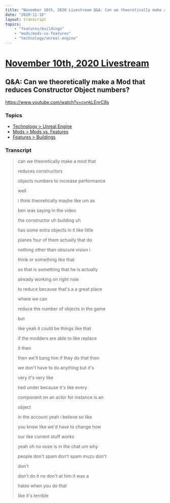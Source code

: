 ```yaml
---
title: "November 10th, 2020 Livestream Q&A: Can we theoretically make a Mod that reduces Constructor Object numbers?"
date: "2020-11-10"
layout: transcript
topics:
    - "features/buildings"
    - "mods/mods-vs-features"
    - "technology/unreal-engine"
---
```

# [November 10th, 2020 Livestream](../2020-11-10.md)
## Q&A: Can we theoretically make a Mod that reduces Constructor Object numbers?
https://www.youtube.com/watch?v=cynkLEnrC8s

### Topics
* [Technology > Unreal Engine](../topics/technology/unreal-engine.md)
* [Mods > Mods vs. Features](../topics/mods/mods-vs-features.md)
* [Features > Buildings](../topics/features/buildings.md)

### Transcript

> can we theoretically make a mod that
> 
> reduces constructors
> 
> objects numbers to increase performance
> 
> well
> 
> i think theoretically maybe like um as
> 
> ben was saying in the video
> 
> the constructor uh building uh
> 
> has some extra objects in it like little
> 
> planes four of them actually that do
> 
> nothing other than obscure vision i
> 
> think or something like that
> 
> so that is something that he is actually
> 
> already working on right now
> 
> to reduce because that's a a great place
> 
> where we can
> 
> reduce the number of objects in the game
> 
> but
> 
> like yeah it could be things like that
> 
> if the modders are able to like replace
> 
> it then
> 
> then we'll bang him if they do that then
> 
> we don't have to do anything but it's
> 
> very it's very like
> 
> tied under because it's like every
> 
> component on an actor for instance is an
> 
> object
> 
> in the account yeah i believe so like
> 
> you know like we'd have to change how
> 
> our like current stuff works
> 
> yeah oh no ooze is in the chat um why
> 
> people don't spam don't spam muzu don't
> 
> don't
> 
> don't do it no don't at him it was a
> 
> hates when you do that
> 
> like it's terrible
> 
